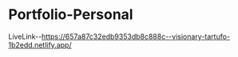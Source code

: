 # Portfolio-Personal
LiveLink--https://657a87c32edb9353db8c888c--visionary-tartufo-1b2edd.netlify.app/
